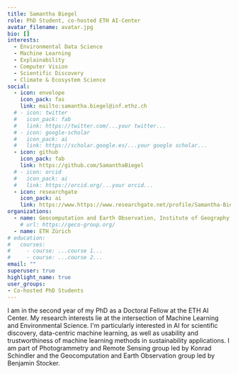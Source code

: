 ```yaml
---
title: Samantha Biegel
role: PhD Student, co-hosted ETH AI-Center
avatar_filename: avatar.jpg
bio: []
interests:
  - Environmental Data Science
  - Machine Learning
  - Explainability
  - Computer Vision
  - Scientific Discovery
  - Climate & Ecosystem Science
social:
  - icon: envelope
    icon_pack: fas
    link: mailto:samantha.biegel@inf.ethz.ch
  # - icon: twitter
  #   icon_pack: fab
  #   link: https://twitter.com/...your twitter...
  # - icon: google-scholar
  #   icon_pack: ai
  #   link: https://scholar.google.es/...your google scholar...
  - icon: github
    icon_pack: fab
    link: https://github.com/SamanthaBiegel
  # - icon: orcid
  #   icon_pack: ai
  #   link: https://orcid.org/...your orcid...
  - icon: researchgate
    icon_pack: ai
    link: https://www.https://www.researchgate.net/profile/Samantha-Biegel
organizations:
  - name: Geocomputation and Earth Observation, Institute of Geography, University of Bern
    # url: https://geco-group.org/
  - name: ETH Zürich
# education:
#   courses:
#     - course: ...course 1...
#     - course: ...course 2...
email: ""
superuser: true
highlight_name: true
user_groups:
- Co-hosted PhD Students
---
```


I am in the second year of my PhD as a Doctoral Fellow at the ETH AI Center. My research interests lie at the intersection of Machine Learning and Environmental Science. I'm particularly interested in AI for scientific discovery, data-centric machine learning, as well as usability and trustworthiness of machine learning methods in sustainability applications. I am part of Photogrammetry and Remote Sensing group led by Konrad Schindler and the Geocomputation and Earth Observation group led by Benjamin Stocker.


<!-- {{< icon name="download" pack="fas" >}} Download my {{< staticref "files/cv.pdf" "newtab" >}}CV{{< /staticref >}}. -->

